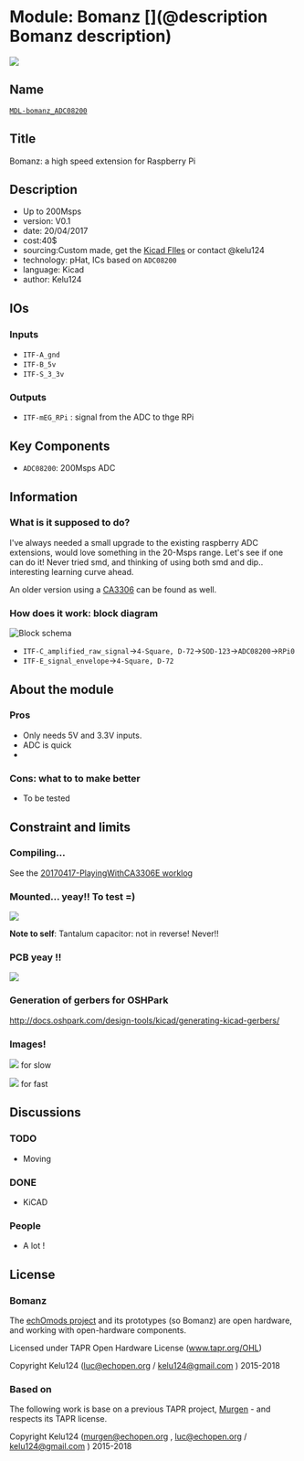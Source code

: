 # Module: Bomanz [](@description Bomanz description)

![](/images/bomanz_pcb.png)

## Name

[`MDL-bomanz_ADC08200`]()


## Title

Bomanz: a high speed extension for Raspberry Pi

## Description

* Up to 200Msps
* version: V0.1
* date: 20/04/2017
* cost:40$
* sourcing:Custom made, get the [Kicad FIles](/source/kicad/)  or contact @kelu124
* technology: pHat, ICs based on `ADC08200`
* language: Kicad
* author: Kelu124

## IOs

### Inputs

* `ITF-A_gnd`
* `ITF-B_5v`
* `ITF-S_3_3v`

### Outputs

* `ITF-mEG_RPi` : signal from the ADC to thge RPi

## Key Components

* `ADC08200`: 200Msps ADC  

## Information

### What is it supposed to do?

I've always needed a small upgrade to the existing raspberry ADC extensions, would love something in the 20-Msps range. Let's see if one can do it! Never tried smd, and thinking of using both smd and dip.. interesting learning curve ahead.

 An older version using a [CA3306](/CA3306E/) can be found as well.

### How does it work: block diagram

![Block schema](/source/blocks.png)

* `ITF-C_amplified_raw_signal`->`4-Square, D-72`->`SOD-123`->`ADC08200`->`RPi0`
* `ITF-E_signal_envelope`->`4-Square, D-72`

## About the module

### Pros

* Only needs 5V and 3.3V inputs.
* ADC is quick
* 

### Cons: what to to make better

* To be tested

 
## Constraint and limits

### Compiling...

See the [20170417-PlayingWithCA3306E worklog](/20170417-PlayingWithCA3306E.md)

### Mounted... yeay!! To test =)

![](/images/20170412_231408.jpg)

**Note to self**: Tantalum capacitor: not in reverse! Never!!

### PCB yeay !!

![](/images/bomanz_pcb.png)

### Generation of gerbers for OSHPark

http://docs.oshpark.com/design-tools/kicad/generating-kicad-gerbers/

### Images!

![](/images/20170406_124914.jpg) for slow

![](/images/20170406_124950.jpg) for fast

## Discussions

### TODO

* Moving

### DONE

* KiCAD

### People

* A lot !

## License

### Bomanz 

The [echOmods project](https://github.com/kelu124/echomods) and its prototypes (so Bomanz) are open hardware, and working with open-hardware components.

Licensed under TAPR Open Hardware License (www.tapr.org/OHL)

Copyright Kelu124 (luc@echopen.org / kelu124@gmail.com ) 2015-2018

### Based on 

The following work is base on a previous TAPR project, [Murgen](https://github.com/kelu124/murgen-dev-kit) - and respects its TAPR license.

Copyright Kelu124 (murgen@echopen.org , luc@echopen.org / kelu124@gmail.com ) 2015-2018
